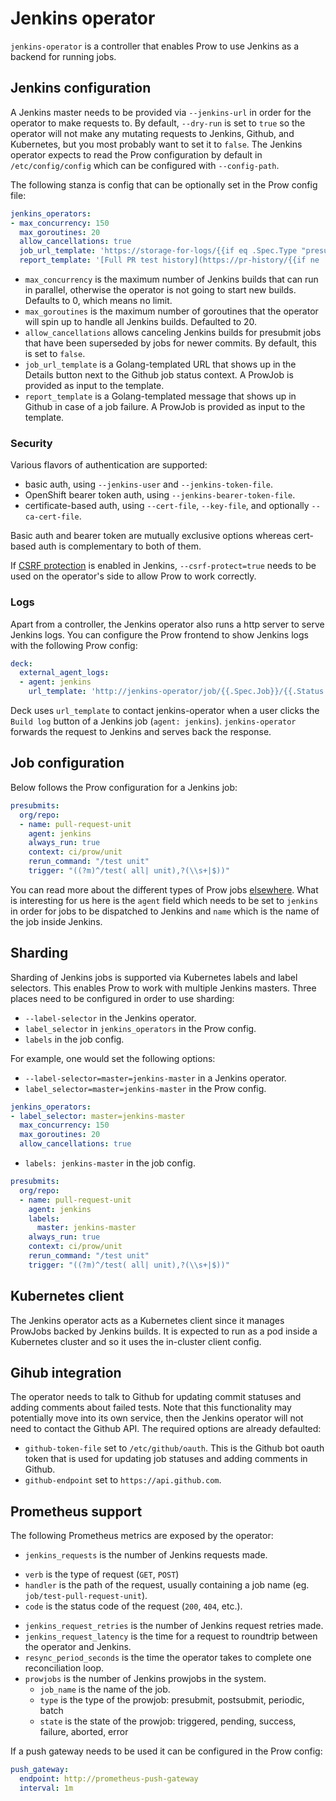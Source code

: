 # Jenkins operator

`jenkins-operator` is a controller that enables Prow to use Jenkins
as a backend for running jobs. 

## Jenkins configuration

A Jenkins master needs to be provided via `--jenkins-url` in order for
the operator to make requests to. By default, `--dry-run` is set to `true`
so the operator will not make any mutating requests to Jenkins, Github,
and Kubernetes, but you most probably want to set it to `false`.
The Jenkins operator expects to read the Prow configuration by default
in `/etc/config/config` which can be configured with `--config-path`.

The following stanza is config that can be optionally set in the Prow config file:

```yaml
jenkins_operators:
- max_concurrency: 150
  max_goroutines: 20
  allow_cancellations: true
  job_url_template: 'https://storage-for-logs/{{if eq .Spec.Type "presubmit"}}pr-logs/pull{{else if eq .Spec.Type "batch"}}pr-logs/pull{{else}}logs{{end}}{{if ne .Spec.Refs.Repo "origin"}}/{{.Spec.Refs.Org}}_{{.Spec.Refs.Repo}}{{end}}{{if eq .Spec.Type "presubmit"}}/{{with index .Spec.Refs.Pulls 0}}{{.Number}}{{end}}{{else if eq .Spec.Type "batch"}}/batch{{end}}/{{.Spec.Job}}/{{.Status.BuildID}}/'
  report_template: '[Full PR test history](https://pr-history/{{if ne .Spec.Refs.Repo "origin"}}{{.Spec.Refs.Org}}_{{.Spec.Refs.Repo}}/{{end}}{{with index .Spec.Refs.Pulls 0}}{{.Number}}{{end}}).'
```

* `max_concurrency` is the maximum number of Jenkins builds that can
run in parallel, otherwise the operator is not going to start new builds.
Defaults to 0, which means no limit.
* `max_goroutines` is the maximum number of goroutines that the operator
will spin up to handle all Jenkins builds. Defaulted to 20.
* `allow_cancellations` allows canceling Jenkins builds for presubmit
jobs that have been superseded by jobs for newer commits. By default,
this is set to `false`.
* `job_url_template` is a Golang-templated URL that shows up in the Details
button next to the Github job status context. A ProwJob is provided as input
to the template.
* `report_template` is a Golang-templated message that shows up in Github in
case of a job failure. A ProwJob is provided as input to the template.

### Security

Various flavors of authentication are supported:
* basic auth, using `--jenkins-user` and `--jenkins-token-file`.
* OpenShift bearer token auth, using `--jenkins-bearer-token-file`.
* certificate-based auth, using `--cert-file`, `--key-file`, and
optionally `--ca-cert-file`.

Basic auth and bearer token are mutually exclusive options whereas
cert-based auth is complementary to both of them.

If [CSRF protection](https://wiki.jenkins.io/display/JENKINS/CSRF+Protection) is enabled in Jenkins, `--csrf-protect=true`
needs to be used on the operator's side to allow Prow to work correctly.

### Logs

Apart from a controller, the Jenkins operator also runs a http server
to serve Jenkins logs. You can configure the Prow frontend to show
Jenkins logs with the following Prow config:
```yaml
deck:
  external_agent_logs:
  - agent: jenkins
    url_template: 'http://jenkins-operator/job/{{.Spec.Job}}/{{.Status.BuildID}}/consoleText'
```

Deck uses `url_template` to contact jenkins-operator when a user
clicks the `Build log` button of a Jenkins job (`agent: jenkins`).
`jenkins-operator` forwards the request to Jenkins and serves back
the response.

## Job configuration

Below follows the Prow configuration for a Jenkins job:
```yaml
presubmits:
  org/repo:
  - name: pull-request-unit
    agent: jenkins
    always_run: true
    context: ci/prow/unit
    rerun_command: "/test unit"
    trigger: "((?m)^/test( all| unit),?(\\s+|$))"
```

You can read more about the different types of Prow jobs [elsewhere](https://github.com/kubernetes/test-infra/tree/master/prow#how-to-add-new-jobs).
What is interesting for us here is the `agent` field which needs to
be set to `jenkins` in order for jobs to be dispatched to Jenkins and
`name` which is the name of the job inside Jenkins.

## Sharding

Sharding of Jenkins jobs is supported via Kubernetes labels and label
selectors. This enables Prow to work with multiple Jenkins masters.
Three places need to be configured in order to use sharding:
* `--label-selector` in the Jenkins operator.
* `label_selector` in `jenkins_operators` in the Prow config.
* `labels` in the job config. 

For example, one would set the following options:
* `--label-selector=master=jenkins-master` in a Jenkins operator.
* `label_selector=master=jenkins-master` in the Prow config.
```yaml
jenkins_operators:
- label_selector: master=jenkins-master
  max_concurrency: 150
  max_goroutines: 20
  allow_cancellations: true
```

* `labels: jenkins-master` in the job config.

```yaml
presubmits:
  org/repo:
  - name: pull-request-unit
    agent: jenkins
    labels:
      master: jenkins-master
    always_run: true
    context: ci/prow/unit
    rerun_command: "/test unit"
    trigger: "((?m)^/test( all| unit),?(\\s+|$))"
```

## Kubernetes client

The Jenkins operator acts as a Kubernetes client since it manages ProwJobs
backed by Jenkins builds. It is expected to run as a pod inside a Kubernetes
cluster and so it uses the in-cluster client config.

## Gihub integration

The operator needs to talk to Github for updating commit statuses and
adding comments about failed tests. Note that this functionality may
potentially move into its own service, then the Jenkins operator will
not need to contact the Github API. The required options are already
defaulted:
* `github-token-file` set to `/etc/github/oauth`. This is the Github bot
oauth token that is used for updating job statuses and adding comments
in Github.
* `github-endpoint` set to `https://api.github.com`.


## Prometheus support

The following Prometheus metrics are exposed by the operator:

* `jenkins_requests` is the number of Jenkins requests made.
 - `verb` is the type of request (`GET`, `POST`)
 - `handler` is the path of the request, usually containing a
   job name (eg. `job/test-pull-request-unit`).
 - `code` is the status code of the request (`200`, `404`, etc.).
* `jenkins_request_retries` is the number of Jenkins request
retries made.
* `jenkins_request_latency` is the time for a request to roundtrip
between the operator and Jenkins.
* `resync_period_seconds` is the time the operator takes to complete
one reconciliation loop.
* `prowjobs` is the number of Jenkins prowjobs in the system.
  - `job_name` is the name of the job.
  - `type` is the type of the prowjob: presubmit, postsubmit, periodic, batch
  - `state` is the state of the prowjob: triggered, pending, success, failure, aborted, error

If a push gateway needs to be used it can be configured in the Prow config:
```yaml
push_gateway:
  endpoint: http://prometheus-push-gateway
  interval: 1m
```
